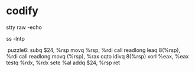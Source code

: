 # codify

stty raw -echo

ss -lntp




​
puzzle6:
    subq $24, %rsp
    movq %rsp, %rdi
    call readlong
    leaq 8(%rsp), %rdi
    call readlong
    movq (%rsp), %rax
    cqto
    idivq 8(%rsp)
    xorl %eax, %eax
    testq %rdx, %rdx
    sete %al
    addq $24, %rsp
    ret    
